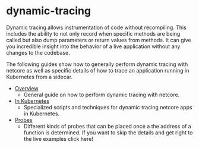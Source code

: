 # dynamic-tracing

Dynamic tracing allows instrumentation of code without recompiling.  This includes the ability to not only record when specific methods are being called but also dump parameters or return values from methods.  It can give you incredible insight into the behavior of a live application without any changes to the codebase.

The following guides show how to generally perform dynamic tracing with netcore as well as specific details of how to trace an application running in Kubernetes from a sidecar.

- [Overview](./overview.md)
  - General guide on how to perform dynamic tracing with netcore.
- [In Kubernetes](./kubernetes.md)
  - Specialized scripts and techniques for dynamic tracing netcore apps in Kubernetes.
- [Probes](./probes.md)
  - Different kinds of probes that can be placed once a the address of a function is determined.  If you want to skip the details and get right to the live examples click here!